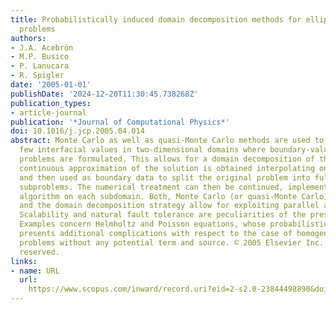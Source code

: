 ```yaml
---
title: Probabilistically induced domain decomposition methods for elliptic boundary-value
  problems
authors:
- J.A. Acebrón
- M.P. Busico
- P. Lanucara
- R. Spigler
date: '2005-01-01'
publishDate: '2024-12-20T11:30:45.738268Z'
publication_types:
- article-journal
publication: '*Journal of Computational Physics*'
doi: 10.1016/j.jcp.2005.04.014
abstract: Monte Carlo as well as quasi-Monte Carlo methods are used to generate only
  few interfacial values in two-dimensional domains where boundary-value elliptic
  problems are formulated. This allows for a domain decomposition of the domain. A
  continuous approximation of the solution is obtained interpolating on such interfaces,
  and then used as boundary data to split the original problem into fully decoupled
  subproblems. The numerical treatment can then be continued, implementing any deterministic
  algorithm on each subdomain. Both, Monte Carlo (or quasi-Monte Carlo) simulations
  and the domain decomposition strategy allow for exploiting parallel architectures.
  Scalability and natural fault tolerance are peculiarities of the present algorithm.
  Examples concern Helmholtz and Poisson equations, whose probabilistic treatment
  presents additional complications with respect to the case of homogeneous elliptic
  problems without any potential term and source. © 2005 Elsevier Inc. All rights
  reserved.
links:
- name: URL
  url: 
    https://www.scopus.com/inward/record.uri?eid=2-s2.0-23844498890&doi=10.1016%2fj.jcp.2005.04.014&partnerID=40&md5=acdb535e6f5a9d1bdf1c2d5d3ffdf4ab
---
```

